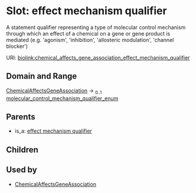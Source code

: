 
# Slot: effect mechanism qualifier


A statement qualifier representing a type of molecular control mechanism through which an effect of a chemical on a gene or gene product is mediated (e.g. 'agonism', 'inhibition', 'allosteric modulation', 'channel blocker')

URI: [biolink:chemical_affects_gene_association_effect_mechanism_qualifier](https://w3id.org/biolink/vocab/chemical_affects_gene_association_effect_mechanism_qualifier)


## Domain and Range

[ChemicalAffectsGeneAssociation](ChemicalAffectsGeneAssociation.md) &#8594;  <sub>0..1</sub> [molecular_control_mechanism_qualifier_enum](molecular_control_mechanism_qualifier_enum.md)

## Parents

 *  is_a: [effect mechanism qualifier](effect_mechanism_qualifier.md)

## Children


## Used by

 * [ChemicalAffectsGeneAssociation](ChemicalAffectsGeneAssociation.md)

